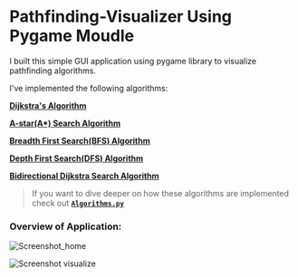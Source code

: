 # Pathfinding-Visualizer Using Pygame Moudle

I built this simple GUI application using pygame library to visualize pathfinding algorithms. 


I've implemented the following algorithms:

[**Dijkstra's Algorithm**](https://www.geeksforgeeks.org/dijkstras-shortest-path-algorithm-greedy-algo-7/)

[**A-star(A\*) Search Algorithm**](https://www.geeksforgeeks.org/a-search-algorithm/)

[**Breadth First Search(BFS) Algorithm**](https://www.geeksforgeeks.org/breadth-first-search-or-bfs-for-a-graph/)

[**Depth First Search(DFS) Algorithm**](https://www.geeksforgeeks.org/depth-first-search-or-dfs-for-a-graph/)

[**Bidirectional Dijkstra Search Algorithm**](https://www.geeksforgeeks.org/bidirectional-search/)


> If you want to dive deeper on how these algorithms are implemented check out **[`Algorithms.py`](https://github.com/hemanth-007/Path-Visualizer/blob/master/Algorithms.py)**


### Overview of Application:
![Screenshot_home](https://github.com/hemanth-007/Path-Visualizer/blob/master/home_screenshot.png)

![Screenshot visualize](https://github.com/hemanth-007/Path-Visualizer/blob/master/Visualize_sample.png)

